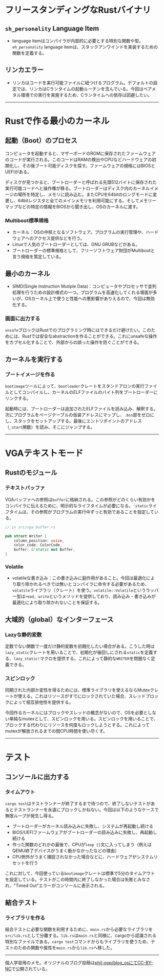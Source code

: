 # フリースタンディングなRustバイナリ

## `sh_personality` Language Item

- language itemはコンパイラが内部的に必要とする特別な関数や型。`eh_personality` language itemは、スタックアンワインドを実装するための関数を定義する。

## リンカエラー

- リンカはコードを実行可能ファイルに紐つけるプログラム。デフォルトの設定では、リンカはCランタイムの起動ルーチンを含んでいる。今回はベアメタル環境での実行を実施するため、Cランタイムへの依存は回避したい。

---

# Rustで作る最小のカーネル

## 起動（Boot）のプロセス

コンピュータを起動すると、マザーボードのROMに保存されたファームウェアのコードが実行される。このコードはRAMの検出やCPUなどハードウェアの初期化し、その後ブート可能ディスクを探す。ファームウェアの規格にはBIOSとUEFIがある。

ディスクが見つかると、ブートローダーと呼ばれる先頭512バイトに保存された実行可能コードへと操作権が移る。ブートローダーはディスク内のカーネルイメージの場所を特定し、メモリに読み込む。またCPUを64bitのロングモードに変更し、64bitレジスタと全てのメインメモリを利用可能にする。そしてメモリーマップなどの特定の情報をBIOSから聞き出し、OSのカーネルに渡す。

### Multiboot標準規格

- カーネル：OSの中核となるソフトウェア。プログラムの実行管理や、ハードウェアへのアクセス提供などを行う。
- Linuxで人気のブートローダーとしては、GNU GRUBなどがある。
- ブートローダーの標準規格として、フリーソフトウェア財団がMultibootと言う規格を策定している。

## 最小のカーネル

- SIMD(Single Instruction Mutiple Data)：コンピュータやプロセッサで並列処理を行うための設計様式の一つ。プログラムを高速化してくれる場面が多いが、OSカーネル上で使うと性能への悪影響がありえるので、今回は無効化する。

### 画面に出力する

`unsafe`ブロックはRustでのプログラミング時にはできるだけ避けたい。このためには、Rustでは安全なabstractionを作ることができる。これにunsafeな操作をカプセル化することで、外部からの誤った操作を防ぐことができる。

## カーネルを実行する

### ブートイメージを作る

`bootimage`ツールによって、`bootloader`クレートをスタンドアロンの実行ファイルとしてコンパイルし、カーネルのELFファイルのバイト列をブートローダーにリンクする。

起動時には、ブートローダーは追加されたELFファイルを読み込み、解釈する。次にプログラムをページテーブルの仮装アドレスにマップし、`.bss`部をゼロにし、スタックをセットアップする。最後にエントリポイントのアドレス（`_start`関数）を読み、そこにジャンプする。

---

# VGAテキストモード

## Rustのモジュール

### テキストバッファ

VGAバッファへの参照は`buffer`に格納される。この参照がどのくらい有効かをコンパイラに伝えるために、明示的なライフタイムが必要になる。`'static`ライフタイムは、その参照がプログラムの実行中ずっと有効であることを指定している。

```rust
// in src/vga_buffer.rs

pub struct Writer {
    column_position: usize,
    color_code: ColorCode,
    buffer: &'static mut Buffer,
}
```

### Volatile

- volatileな書き込み：この書き込みに副作用があること。今回は最適化により取り除かれるべきでは無いとコンパイラに命令する必要があるため、`volatile`ライブラリ（クレート）を使う。`volatile::Volatile`というラッパー型は`read, write`というメソッドを提供しており、読み込み・書き込みが最適化により取り除かれないことを保証する。

## 大域的（global）なインターフェース

### Lazyな静的変数

定数でない関数で一度だけ静的変数を初期化したい場合がある。こうした時は`lazy_static`クレートを用いることで、初期化が後回しにされる`static`を定義する、`lazy_static!`マクロを提供する。これによって静的な`WRITER`を問題なく定義できる。

### スピンロック

同期された内部か変性を得るためには、標準ライブラリを使えるならMutexクレートが使える。これはリソースがすでにロックされていた場合、スレッドブロックによって相互排他性を提供する。

今回作るカーネルにはブロックやスレッドの概念がないので、OSを必要としない単純なmutexとして、スピンロックを用いる。スピンロックを用いることで、ブロックする代わりにリソースを何度もロックしようとする。これによってmutexが解放されるまでの間CPU時間を使い尽くす。

---

# テスト

## コンソールに出力する

### タイムアウト

`cargo test`はテストランナーが終了するまで待つので、終了しないテストがあるとテストランナーを永遠にブロックしかねない。今回は以下のようなケースで無限ループが発生し得る。

- ブートローダーがカーネル読み込みに失敗し、システムが再起動し続ける
- BIOS/UEFIファームウェアがブートローダーの読み込みに失敗し、再起動し続ける
- 作った関数のどれかの最後で、CPUが`loop {}`文に入ってしまう（例えばQEMU終了デバイスがうまく動かなかったなどの理由）
- CPU例外がうまく捕捉されなかった場合などに、ハードウェアがシステムリセットを行う

これに対して、今回使っている`bootimage`クレートは標準で5分のタイムアウトを設定している。テストがこの時間内に終了しなかった場合は失敗とみなされ、"Timed Out"エラーがコンソールに表示される。

## 結合テスト

### ライブラリを作る

結合テストに必要な関数を利用するために、`main.rs`から必要なライブラリを`src/lib.rs`として分離する。`lib.rs`は`main.rs`と同様に、cargoから認識される特別なファイルである。`cargo test`コマンドからもライブラリを使うため、テストのための関数や属性を`main.rs`から`lib.rs`へ移した。

---

個人学習用のメモ。オリジナルのブログ投稿は[phil-opp/blog_osにてCC-BY-NC](https://github.com/phil-opp/blog_os/tree/main/blog/content#license)で公開されている。
